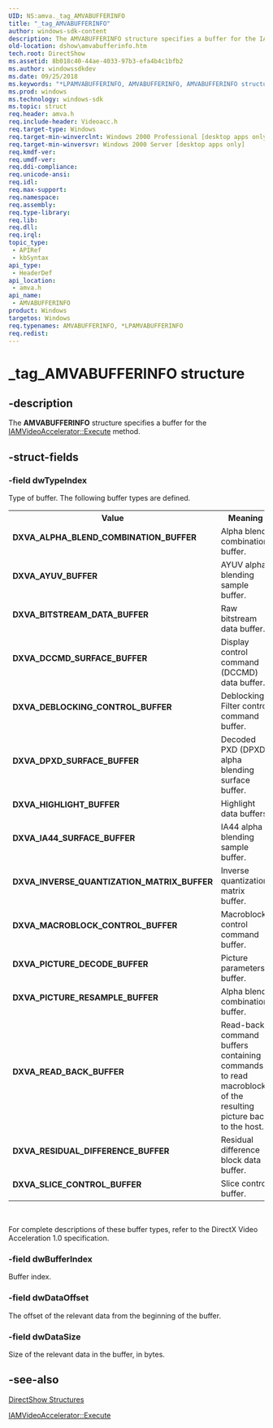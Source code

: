 ```yaml
---
UID: NS:amva._tag_AMVABUFFERINFO
title: "_tag_AMVABUFFERINFO"
author: windows-sdk-content
description: The AMVABUFFERINFO structure specifies a buffer for the IAMVideoAccelerator::Execute method.
old-location: dshow\amvabufferinfo.htm
tech.root: DirectShow
ms.assetid: 8b018c40-44ae-4033-97b3-efa4b4c1bfb2
ms.author: windowssdkdev
ms.date: 09/25/2018
ms.keywords: "*LPAMVABUFFERINFO, AMVABUFFERINFO, AMVABUFFERINFO structure [DirectShow], AMVABUFFERINFOStructure, DXVA_ALPHA_BLEND_COMBINATION_BUFFER, DXVA_AYUV_BUFFER, DXVA_BITSTREAM_DATA_BUFFER, DXVA_DCCMD_SURFACE_BUFFER, DXVA_DEBLOCKING_CONTROL_BUFFER, DXVA_DPXD_SURFACE_BUFFER, DXVA_HIGHLIGHT_BUFFER, DXVA_IA44_SURFACE_BUFFER, DXVA_INVERSE_QUANTIZATION_MATRIX_BUFFER, DXVA_MACROBLOCK_CONTROL_BUFFER, DXVA_PICTURE_DECODE_BUFFER, DXVA_PICTURE_RESAMPLE_BUFFER, DXVA_READ_BACK_BUFFER, DXVA_RESIDUAL_DIFFERENCE_BUFFER, DXVA_SLICE_CONTROL_BUFFER, LPAMVABUFFERINFO, LPAMVABUFFERINFO structure pointer [DirectShow], _tag_AMVABUFFERINFO, amva/AMVABUFFERINFO, amva/LPAMVABUFFERINFO, dshow.amvabufferinfo"
ms.prod: windows
ms.technology: windows-sdk
ms.topic: struct
req.header: amva.h
req.include-header: Videoacc.h
req.target-type: Windows
req.target-min-winverclnt: Windows 2000 Professional [desktop apps only]
req.target-min-winversvr: Windows 2000 Server [desktop apps only]
req.kmdf-ver: 
req.umdf-ver: 
req.ddi-compliance: 
req.unicode-ansi: 
req.idl: 
req.max-support: 
req.namespace: 
req.assembly: 
req.type-library: 
req.lib: 
req.dll: 
req.irql: 
topic_type:
 - APIRef
 - kbSyntax
api_type:
 - HeaderDef
api_location:
 - amva.h
api_name:
 - AMVABUFFERINFO
product: Windows
targetos: Windows
req.typenames: AMVABUFFERINFO, *LPAMVABUFFERINFO
req.redist: 
---
```


# _tag_AMVABUFFERINFO structure


## -description


The <b>AMVABUFFERINFO</b> structure specifies a buffer for the 
        <a href="https://msdn.microsoft.com/12794739-9120-4dc1-b95d-6d390d25726b">IAMVideoAccelerator::Execute</a>  method.


## -struct-fields




### -field dwTypeIndex

Type of buffer. The following buffer types are defined.

<table>
<tr>
<th>Value</th>
<th>Meaning</th>
</tr>
<tr>
<td width="40%"><a id="DXVA_ALPHA_BLEND_COMBINATION_BUFFER"></a><a id="dxva_alpha_blend_combination_buffer"></a><dl>
<dt><b>DXVA_ALPHA_BLEND_COMBINATION_BUFFER</b></dt>
</dl>
</td>
<td width="60%">
Alpha blend combination buffer.

</td>
</tr>
<tr>
<td width="40%"><a id="DXVA_AYUV_BUFFER"></a><a id="dxva_ayuv_buffer"></a><dl>
<dt><b>DXVA_AYUV_BUFFER</b></dt>
</dl>
</td>
<td width="60%">
AYUV alpha blending sample buffer.

</td>
</tr>
<tr>
<td width="40%"><a id="DXVA_BITSTREAM_DATA_BUFFER"></a><a id="dxva_bitstream_data_buffer"></a><dl>
<dt><b>DXVA_BITSTREAM_DATA_BUFFER</b></dt>
</dl>
</td>
<td width="60%">
Raw bitstream data buffer.

</td>
</tr>
<tr>
<td width="40%"><a id="DXVA_DCCMD_SURFACE_BUFFER"></a><a id="dxva_dccmd_surface_buffer"></a><dl>
<dt><b>DXVA_DCCMD_SURFACE_BUFFER</b></dt>
</dl>
</td>
<td width="60%">
Display control command (DCCMD) data buffer.

</td>
</tr>
<tr>
<td width="40%"><a id="DXVA_DEBLOCKING_CONTROL_BUFFER"></a><a id="dxva_deblocking_control_buffer"></a><dl>
<dt><b>DXVA_DEBLOCKING_CONTROL_BUFFER</b></dt>
</dl>
</td>
<td width="60%">
Deblocking Filter control command buffer.

</td>
</tr>
<tr>
<td width="40%"><a id="DXVA_DPXD_SURFACE_BUFFER"></a><a id="dxva_dpxd_surface_buffer"></a><dl>
<dt><b>DXVA_DPXD_SURFACE_BUFFER</b></dt>
</dl>
</td>
<td width="60%">
Decoded PXD (DPXD) alpha blending surface buffer.

</td>
</tr>
<tr>
<td width="40%"><a id="DXVA_HIGHLIGHT_BUFFER"></a><a id="dxva_highlight_buffer"></a><dl>
<dt><b>DXVA_HIGHLIGHT_BUFFER</b></dt>
</dl>
</td>
<td width="60%">
Highlight data buffers.

</td>
</tr>
<tr>
<td width="40%"><a id="DXVA_IA44_SURFACE_BUFFER"></a><a id="dxva_ia44_surface_buffer"></a><dl>
<dt><b>DXVA_IA44_SURFACE_BUFFER</b></dt>
</dl>
</td>
<td width="60%">
IA44 alpha blending sample buffer. 

</td>
</tr>
<tr>
<td width="40%"><a id="DXVA_INVERSE_QUANTIZATION_MATRIX_BUFFER"></a><a id="dxva_inverse_quantization_matrix_buffer"></a><dl>
<dt><b>DXVA_INVERSE_QUANTIZATION_MATRIX_BUFFER</b></dt>
</dl>
</td>
<td width="60%">
Inverse quantization matrix buffer.

</td>
</tr>
<tr>
<td width="40%"><a id="DXVA_MACROBLOCK_CONTROL_BUFFER"></a><a id="dxva_macroblock_control_buffer"></a><dl>
<dt><b>DXVA_MACROBLOCK_CONTROL_BUFFER</b></dt>
</dl>
</td>
<td width="60%">
Macroblock control command buffer.

</td>
</tr>
<tr>
<td width="40%"><a id="DXVA_PICTURE_DECODE_BUFFER"></a><a id="dxva_picture_decode_buffer"></a><dl>
<dt><b>DXVA_PICTURE_DECODE_BUFFER</b></dt>
</dl>
</td>
<td width="60%">
Picture parameters buffer.

</td>
</tr>
<tr>
<td width="40%"><a id="DXVA_PICTURE_RESAMPLE_BUFFER"></a><a id="dxva_picture_resample_buffer"></a><dl>
<dt><b>DXVA_PICTURE_RESAMPLE_BUFFER</b></dt>
</dl>
</td>
<td width="60%">
Alpha blend combination buffer.

</td>
</tr>
<tr>
<td width="40%"><a id="DXVA_READ_BACK_BUFFER"></a><a id="dxva_read_back_buffer"></a><dl>
<dt><b>DXVA_READ_BACK_BUFFER</b></dt>
</dl>
</td>
<td width="60%">
Read-back command buffers containing commands to read macroblocks of the resulting picture back to the host.

</td>
</tr>
<tr>
<td width="40%"><a id="DXVA_RESIDUAL_DIFFERENCE_BUFFER"></a><a id="dxva_residual_difference_buffer"></a><dl>
<dt><b>DXVA_RESIDUAL_DIFFERENCE_BUFFER</b></dt>
</dl>
</td>
<td width="60%">
Residual difference block data buffer. 

</td>
</tr>
<tr>
<td width="40%"><a id="DXVA_SLICE_CONTROL_BUFFER"></a><a id="dxva_slice_control_buffer"></a><dl>
<dt><b>DXVA_SLICE_CONTROL_BUFFER</b></dt>
</dl>
</td>
<td width="60%">
Slice control buffer.

</td>
</tr>
</table>
 

For complete descriptions of these buffer types, refer to the DirectX Video Acceleration 1.0 specification.


### -field dwBufferIndex

Buffer index.
          


### -field dwDataOffset

The offset of the relevant data from the beginning of the buffer.
          


### -field dwDataSize

Size of the relevant data in the buffer, in bytes.
          


## -see-also




<a href="https://msdn.microsoft.com/378f6f43-5c05-4ae4-be24-956f9fc0cacf">DirectShow Structures</a>



<a href="https://msdn.microsoft.com/12794739-9120-4dc1-b95d-6d390d25726b">IAMVideoAccelerator::Execute</a>
 

 

